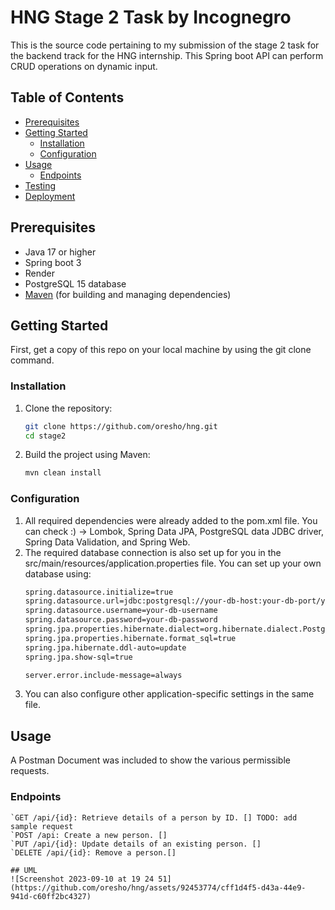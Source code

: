 # HNG Stage 2 Task by Incognegro
This is the source code pertaining to my submission of the stage 2 task for the backend track for the HNG internship. This Spring boot API can perform CRUD operations on dynamic input.

## Table of Contents

- [Prerequisites](#prerequisites)
- [Getting Started](#getting-started)
  - [Installation](#installation)
  - [Configuration](#configuration)
- [Usage](#usage)
  - [Endpoints](#endpoints)
- [Testing](#testing)
- [Deployment](#deployment)

## Prerequisites

- Java 17 or higher
- Spring boot 3
- Render
- PostgreSQL 15 database
- [Maven](https://maven.apache.org/) (for building and managing dependencies)

## Getting Started

First, get a copy of this repo on your local machine by using the git clone command.

### Installation

1. Clone the repository:

   ```bash
   git clone https://github.com/oresho/hng.git
   cd stage2

2. Build the project using Maven:
   ```bash
   mvn clean install

### Configuration
1. All required dependencies were already added to the pom.xml file. You can check :) -> Lombok, Spring Data JPA, PostgreSQL data JDBC driver, Spring Data Validation, and Spring Web.
2. The required database connection is also set up for you in the src/main/resources/application.properties file. You can set up your own database using:
    ```bash
    spring.datasource.initialize=true
    spring.datasource.url=jdbc:postgresql://your-db-host:your-db-port/your-db-name
    spring.datasource.username=your-db-username
    spring.datasource.password=your-db-password
    spring.jpa.properties.hibernate.dialect=org.hibernate.dialect.PostgreSQLDialect
    spring.jpa.properties.hibernate.format_sql=true
    spring.jpa.hibernate.ddl-auto=update
    spring.jpa.show-sql=true
    
    server.error.include-message=always

  3. You can also configure other application-specific settings in the same file.
 
## Usage
A Postman Document was included to show the various permissible requests.

### Endpoints
  ```
  `GET /api/{id}: Retrieve details of a person by ID. [] TODO: add sample request
  `POST /api: Create a new person. []
  `PUT /api/{id}: Update details of an existing person. []
  `DELETE /api/{id}: Remove a person.[]

## UML
![Screenshot 2023-09-10 at 19 24 51](https://github.com/oresho/hng/assets/92453774/cff1d4f5-d43a-44e9-941d-c60ff2bc4327)



